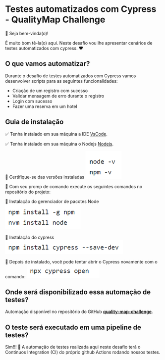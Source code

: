 # Testes automatizados com Cypress - QualityMap Challenge

👋 Seja bem-vinda(o)!

É muito bom tê-la(o) aqui. Neste desafio vou lhe apresentar cenários de testes automatizados com cypress. ❤️


## O que vamos automatizar?

Durante o desafio de testes automatizados com Cypress vamos desenvolver scripts para as seguintes funcionalidades:

- Criação de um registro com sucesso
- Validar mensagem de erro durante o registro
- Login com sucesso
- Fazer uma reserva em um hotel


## Guia de instalação

✅ Tenha instalado em sua máquina a IDE [VsCode](https://code.visualstudio.com/download).

✅ Tenha instalado em sua máquina o Nodejs [Nodejs](https://nodejs.org/en/download).

📌 Certifique-se das versões instaladas
![Alt text](image-1.png)

📌 Com seu promp de comando execute os seguintes comandos no repositório do projeto:

📌 Instalação do gerenciador de pacotes Node 
![Alt text](image-4.png)

📌 Instalação do cypress
![Alt text](image-2.png)

📌 Depois de instalado, você pode tentar abrir o Cypress novamente com o comando:
![Alt text](image-3.png)


## Onde será disponibilizado essa automação de testes?

Automação disponível no repositório do GitHub [**quality-map-challenge**](https://github.com/luannoleto/quality-map-challenge).


## O teste será executado em uma pipeline de testes?

Sim!!! 🤪
A automação de testes realizada aqui neste desafio terá o Continuos Integration (CI) do próprio github Actions rodando nossos testes.